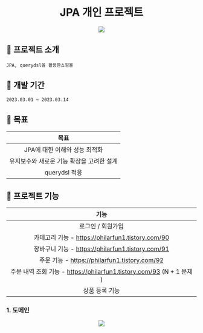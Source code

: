
<h1 align="center">JPA 개인 프로젝트</h1>

<p align="center">
  <img src="./Readme_assets/메인페이지.jpg">
<p>


## :convenience_store: 프로젝트 소개
```
JPA, querydsl을 활용한쇼핑몰
```


## 📅 개발 기간
```
2023.03.01 ~ 2023.03.14
```

## 🔨 목표

|목표|
|:--:|
|JPA에 대한 이해와 성능 최적화 |
|유지보수와 새로운 기능 확장을 고려한 설계 |
|querydsl 적응 |

## 🔨 프로젝트 기능

|기능 |
|:--:|
|로그인 / 회원가입 |
|카테고리 기능 - https://philarfun1.tistory.com/90 |
|장바구니 기능 - https://philarfun1.tistory.com/91 |
|주문 기능 - https://philarfun1.tistory.com/92 |
|주문 내역 조회 기능 - https://philarfun1.tistory.com/93 (N + 1 문제 )|
|상품 등록 기능 |

### 1. 도메인
<p align="center">
  <img src="./Readme_assets/login.jpg">
<p>
<br>




<!--Readme 참고 사이트-->
<!--https://github.com/n0hack/readme-template/blob/main/README.md-->
<!--https://github.com/n0hack/readme-template-->
